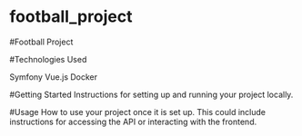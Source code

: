 # football_project


#Football Project

#Technologies Used

Symfony
Vue.js
Docker

#Getting Started
Instructions for setting up and running your project locally.

#Usage
How to use your project once it is set up. This could include instructions for accessing the API or interacting with the frontend.
